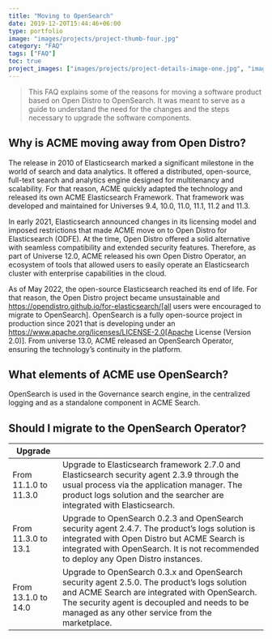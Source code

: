 ```yaml
---
title: "Moving to OpenSearch"
date: 2019-12-20T15:44:46+06:00
type: portfolio
image: "images/projects/project-thumb-four.jpg"
category: "FAQ"
tags: ["FAQ"]
toc: true
project_images: ["images/projects/project-details-image-one.jpg", "images/projects/project-details-image-two.jpg"]
---
```


> This FAQ explains some of the reasons for moving a software product based on Open Distro to OpenSearch. It was meant to serve as a guide to understand the need for the changes and the steps necessary to upgrade the software components. 

## Why is ACME moving away from Open Distro?

The release in 2010 of Elasticsearch marked a significant milestone in the world of search and data analytics. It offered a distributed, open-source, full-text search and analytics engine designed for multitenancy and scalability. For that reason, ACME quickly adapted the technology and released its own ACME Elasticsearch Framework. That framework was developed and maintained for Universes 9.4, 10.0, 11.0, 11.1, 11.2 and 11.3.

In early 2021, Elasticsearch announced changes in its licensing model and imposed restrictions that made ACME move on to Open Distro for Elasticsearch (ODFE). At the time, Open Distro offered a solid alternative with seamless compatibility and extended security features. Therefore, as part of Universe 12.0, ACME released his own Open Distro Operator, an ecosystem of tools that allowed users to easily operate an Elasticsearch cluster with enterprise capabilities in the cloud.

As of May 2022, the open-source Elasticsearch reached its end of life. For that reason, the Open Distro project became unsustainable and https://opendistro.github.io/for-elasticsearch/[all users were encouraged to migrate to OpenSearch]. OpenSearch is a fully open-source project in production since 2021 that is developing under an https://www.apache.org/licenses/LICENSE-2.0[Apache License (Version 2.0)]. From universe 13.0, ACME released an OpenSearch Operator, ensuring the technology’s continuity in the platform.

## What elements of ACME use OpenSearch?

OpenSearch is used in the Governance search engine, in the centralized logging and as a standalone component in ACME Search.

## Should I migrate to the OpenSearch Operator?


| Upgrade               |                                                            |
|-----------------------|------------------------------------------------------------------------------------------------------------------------------------------------------------------------------|
| From 11.1.0 to 11.3.0 | Upgrade to Elasticsearch framework 2.7.0 and Elasticsearch security agent 2.3.9 through the usual process via the application manager. The product logs solution and the searcher are integrated with Elasticsearch. |
| From 11.3.0 to 13.1   | Upgrade to OpenSearch 0.2.3 and OpenSearch security agent 2.4.7. The product’s logs solution is integrated with Open Distro but ACME Search is integrated with OpenSearch. It is not recommended to deploy any Open Distro instances.|
| From 13.1.0 to 14.0   | Upgrade to OpenSearch 0.3.x and OpenSearch security agent 2.5.0. The product’s logs solution and ACME Search are integrated with OpenSearch. The security agent is decoupled and needs to be managed as any other service from the marketplace.|

